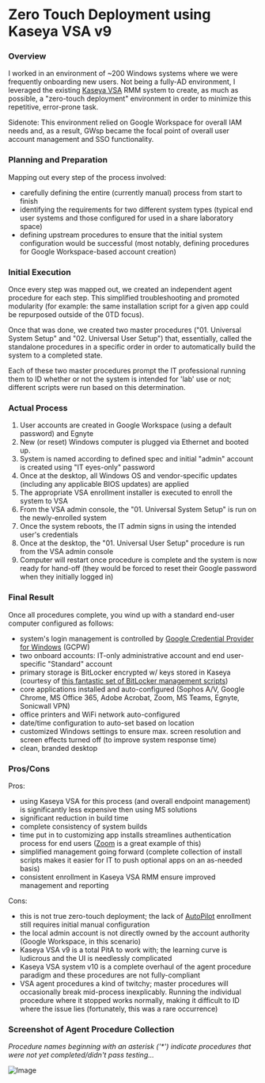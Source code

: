 # Zero Touch Deployment using Kaseya VSA v9

### Overview

I worked in an environment of ~200 Windows systems where we were frequently onboarding new users. Not being a fully-AD environment, I leveraged the existing [Kaseya VSA](https://www.kaseya.com/products/vsa/) RMM system to create, as much as possible, a "zero-touch deployment" environment in order to minimize this repetitive, error-prone task.

Sidenote: This environment relied on Google Workspace for overall IAM needs and, as a result, GWsp became the focal point of overall user account management and SSO functionality.

### Planning and Preparation

Mapping out every step of the process involved:

- carefully defining the entire (currently manual) process from start to finish
- identifying the requirements for two different system types (typical end user systems and those configured for used in a share laboratory space)
- defining upstream procedures to ensure that the initial system configuration would be successful (most notably, defining procedures for Google Workspace-based account creation)

### Initial Execution

Once every step was mapped out, we created an independent agent procedure for each step. This simplified troubleshooting and promoted modularity (for example: the same installation script for a given app could be repurposed outside of the 0TD focus).

Once that was done, we created two master procedures ("01. Universal System Setup" and "02. Universal User Setup") that, essentially, called the standalone procedures in a specific order in order to automatically build the system to a completed state.

Each of these two master procedures prompt the IT professional running them to ID whether or not the system is intended for 'lab' use or not; different scripts were run based on this determination.

### Actual Process

1. User accounts are created in Google Workspace (using a default password) and Egnyte
2. New (or reset) Windows computer is plugged via Ethernet and booted up.
3. System is named according to defined spec and initial "admin" account is created using "IT eyes-only" password
4. Once at the desktop, all Windows OS and vendor-specific updates (including any applicable BIOS updates) are applied
5. The appropriate VSA enrollment installer is executed to enroll the system to VSA
6. From the VSA admin console, the "01. Universal System Setup" is run on the newly-enrolled system
7. Once the system reboots, the IT admin signs in using the intended user's credentials
8. Once at the desktop, the "01. Universal User Setup" procedure is run from the VSA admin console
9. Computer will restart once procedure is complete and the system is now ready for hand-off (they would be forced to reset their Google password when they initially logged in)

### Final Result

Once all procedures complete, you wind up with a standard end-user computer configured as follows:

- system's login management is controlled by [Google Credential Provider for Windows](https://tools.google.com/dlpage/gcpw) (GCPW)
- two onboard accounts: IT-only administrative account and end user-specific "Standard" account
- primary storage is BitLocker encrypted w/ keys stored in Kaseya (courtesy of [this fantastic set of BitLocker management scripts](https://community.kaseya.com/community-comstore/discussion/39659))
- core applications installed and auto-configured (Sophos A/V, Google Chrome, MS Office 365, Adobe Acrobat, Zoom, MS Teams, Egnyte, Sonicwall VPN)
- office printers and WiFi network auto-configured
- date/time configuration to auto-set based on location
- customized Windows settings to ensure max. screen resolution and screen effects turned off (to improve system response time)
- clean, branded desktop

### Pros/Cons

Pros:

- using Kaseya VSA for this process (and overall endpoint management) is significantly less expensive then using MS solutions
- significant reduction in build time
- complete consistency of system builds
- time put in to customizing app installs streamlines authentication process for end users ([Zoom](https://support.zoom.com/hc/en/article?id=zm_kb&sysparm_article=KB0064484) is a great example of this)
- simplified management going forward (complete collection of install scripts makes it easier for IT to push optional apps on an as-needed basis)
- consistent enrollment in Kaseya VSA RMM ensure improved management and reporting

Cons:

- this is not true zero-touch deployment; the lack of [AutoPilot](https://learn.microsoft.com/en-us/autopilot/windows-autopilot) enrollment still requires initial manual configuration
- the local admin account is not directly owned by the account authority (Google Workspace, in this scenario)
- Kaseya VSA v9 is a total PitA to work with; the learning curve is ludicrous and the UI is needlessly complicated
- Kaseya VSA system v10 is a complete overhaul of the agent procedure paradigm and these procedures are not fully-compliant
- VSA agent procedures a kind of twitchy; master procedures will occasionally break mid-process inexplicably. Running the individual procedure where it stopped works normally, making it difficult to ID where the issue lies (fortunately, this was a rare occurrence)

### Screenshot of Agent Procedure Collection

_Procedure names beginning with an asterisk ('*') indicate procedures that were not yet completed/didn't pass testing..._

![Image](https://github.com/users/chrisjscott/projects/1/assets/6231545/ac521c15-90c3-4a97-9105-49f4edc11697)
